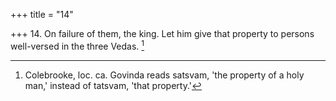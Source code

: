 +++
title = "14"

+++
14. On failure of them, the king. Let him give that property to persons well-versed in the three Vedas. [^13] 


[^13]:  Colebrooke, loc. ca. Govinda reads satsvam, 'the property of a holy man,' instead of tatsvam, 'that property.'
